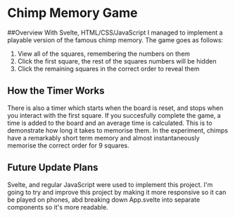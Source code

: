 # Chimp Memory Game

##Overview
With Svelte, HTML/CSS/JavaScript I managed to implement a playable version of the famous chimp memory. The game goes as follows: 
1. View all of the squares, remembering the numbers on them
2. Click the first square, the rest of the squares numbers will be hidden
3. Click the remaining squares in the correct order to reveal them

## How the Timer Works
There is also a timer which starts when the board is reset, and stops when you interact with the first square. If you succesfully complete the game, 
a time is added to the board and an average time is calculated. This is to demonstrate how long it takes to memorise them. In the experiment, chimps
have a remarkably short term memory and almost instantaneously memorise the correct order for 9 squares.  

## Future Update Plans
Svelte, and regular JavaScript were used to implement this project. I'm going to try and improve this project by making it more responsive so it can be played on phones, abd breaking down App.svelte into separate components so it's more readable. 